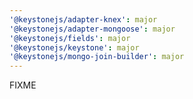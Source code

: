 ```yaml
---
'@keystonejs/adapter-knex': major
'@keystonejs/adapter-mongoose': major
'@keystonejs/fields': major
'@keystonejs/keystone': major
'@keystonejs/mongo-join-builder': major
---
```


FIXME
